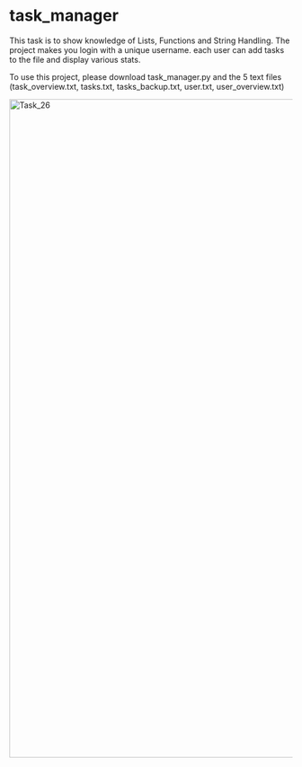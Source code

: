 # task_manager
This task is to show knowledge of Lists, Functions and String Handling.
The project makes you login with a unique username. each user can add tasks to the file and display various stats.

To use this project, please download task_manager.py and the 5 text files (task_overview.txt, tasks.txt, tasks_backup.txt, user.txt, user_overview.txt)

<img width="1173" alt="Task_26" src="https://user-images.githubusercontent.com/122166773/212942883-11612ec4-1988-4859-bf35-6c803ab95f90.png">
